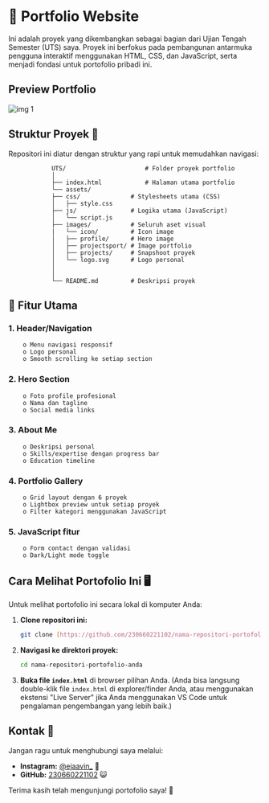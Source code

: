 # 🔗 Portfolio Website
Ini adalah proyek yang dikembangkan sebagai bagian dari Ujian Tengah Semester (UTS) saya. Proyek ini berfokus pada pembangunan antarmuka pengguna interaktif menggunakan HTML, CSS, dan JavaScript, serta menjadi fondasi untuk portofolio pribadi ini.

## Preview Portfolio
![img 1](assets/images/fotopribadi.png)


## Struktur Proyek 📂
Repositori ini diatur dengan struktur yang rapi untuk memudahkan navigasi:

                UTS/                      # Folder proyek portfolio
                │
                ├── index.html            # Halaman utama portfolio
                └── assets/
                ├── css/              # Stylesheets utama (CSS)
                │   ├── style.css  
                ├── js/               # Logika utama (JavaScript)
                │   └── script.js
                ├── images/           # Seluruh aset visual
                |   └── icon/         # Icon image
                │   ├── profile/      # Hero image
                │   ├── projectsport/ # Image portfolio
                │   ├── projects/     # Snapshoot proyek
                │   └── logo.svg      # Logo personal
                │
                │
                └── README.md         # Deskripsi proyek

## 🚀 Fitur Utama 
### 1.	Header/Navigation
        o Menu navigasi responsif
        o Logo personal
        o Smooth scrolling ke setiap section
### 2.	Hero Section 
        o Foto profile profesional
        o Nama dan tagline
        o Social media links
### 3.	About Me
        o Deskripsi personal
        o Skills/expertise dengan progress bar
        o Education timeline
### 4.	Portfolio Gallery
        o Grid layout dengan 6 proyek
        o Lightbox preview untuk setiap proyek
        o Filter kategori menggunakan JavaScript
### 5.	JavaScript fitur
        o Form contact dengan validasi 
        o Dark/Light mode toggle 

## Cara Melihat Portofolio Ini 🖥️

Untuk melihat portofolio ini secara lokal di komputer Anda:

1.  **Clone repositori ini:**
    ```bash
    git clone [https://github.com/230660221102/nama-repositori-portofolio-anda.git](https://github.com/230660221102/nama-repositori-portofolio-anda.git)
    ```
2.  **Navigasi ke direktori proyek:**
    ```bash
    cd nama-repositori-portofolio-anda
    ```
3.  **Buka file `index.html`** di browser pilihan Anda.
    (Anda bisa langsung double-klik file `index.html` di explorer/finder Anda, atau menggunakan ekstensi "Live Server" jika Anda menggunakan VS Code untuk pengalaman pengembangan yang lebih baik.)

## Kontak 📧

Jangan ragu untuk menghubungi saya melalui:
* **Instagram:** [@ejaavin_](https://www.instagram.com/ejaavin_/) 📸
* **GitHub:** [230660221102](https://github.com/230660221102) 😺

Terima kasih telah mengunjungi portofolio saya! 🙏